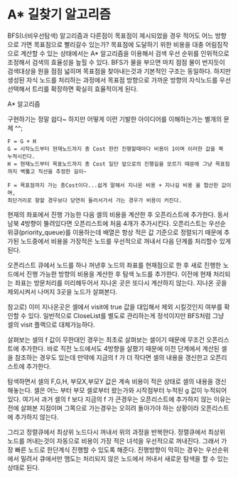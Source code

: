 # A* 길찾기 알고리즘

BFS(너비우선탐색) 알고리즘과 다른점이 목표점이 제시되었을 경우 적어도 어느 방향으로 가면 목표점으로 빨리갈수 있는가?
목표점에 도달하기 위한 비용을 대충 어림짐작으로 계산할 수 있는 상태에서는 A* 알고리즘을 이용해서 검색 우선 순위를 인위적으로 조정해서 검색의 효율성을 높힐 수 있다.
BFS가 물을 부으면 마치 점점 물이 번지듯이 검색대상을 원을 점점 넓히며 목표점을 찾아내는것과 기본적인 구조는 동일하다. 하지만 생성된 자식 노드를 처리하는 과정에서
목표점 방향으로 가까운 방향의 자식노드를 우선 선택해서 트리를 확장하면 확실히 효율적이게 된다.

A* 알고리즘

구현하기는 정말 쉽다~ 하지만 어떻게 이런 기발한 아이디어를 이해하는가는 별개의 문제 ^^;

```
F = G + H
G = 시작노드부터 현재노드까지 총 Cost 한칸 진행할때마다 비용이 1이며 이러한 값을 쭉 누적시킨다.
H = 현재노드부터 목표노드까지 총 Cost 일단 앞으로의 진행길을 모르기 때문에 그냥 목표점까지 벽뚫고 직선을 추정한 길이~

F = 목표점까지 가는 총Cost이다...쉽게 말해서 지나온 비용 + 지나길 비용 을 합산한 값이며,
최단거리로 향할 경우보다 당연히 둘러서가서 가는 경우가 비용이 커진다.
```

현재의 좌표에서 진행 가능한 다음 셀의 비용을 계산한 후 오픈리스트에 추가한다.
동서남북 4방향이 뚤려있다면 오픈리스트에 처음 4개가 추가시킨다.
오픈리스트는 우선순위큐(priority_queue)를 이용하는데 배열은 항상 적은 값 기준으로 정렬되기 때문에
추가된 노드중에서 비용을 가장적은 노드를 우선적으로 꺼내서 다음 단계를 처리할수 있게 된다.

오픈리스트 큐에서 노드를 하나 꺼낸후 노드의 좌표를 현재점으로 한 후 새로 진행한 노드에서 진행 가능한 방향의 비용을 계산한 후 탐색 노드를 추가한다.
이전에 현재 처리되는 좌표는 방문처리를 미리해두어서 지나온 곳은 또다시 계산하지 않는다. 
지나온 곳을 제외시켜서 나머지 3곳을 노드가 살펴본다.

참고로) 이미 지나온곳은 셀에서 visit에 true 값을 대입해서 제외 시킬것인지 여부를 확인할 수 있다. 일반적으로 CloseList를 별도로 관리하는게 정석이지만
BFS처럼 그냥 셀의 visit 플랙으로 대체가능하다.

살펴보는 셀의 f 값이 무한대인 경우는 최초로 살펴보는 셀이기 때문에 무조건 오픈리스트에 추가한다.
바로 직전 노드에서도 4방향을 살폈기 때문에 이전 단계에서 계산된 셀을 참조하는 경우도 있는데 
만약에 지금의 f 가 더 작다면 셀의 내용을 갱신한고 오픈리스트에 추가한다.

탐색하면서 셀의 F,G,H, 부모X,부모Y 값은 계속 비용이 적은 상태로 셀의 내용을 갱신해놓는다.
셀은 어느 부터 부모 셀로부터 왔는가와 시작점부터 누적된 g 값이 누적되어 있다.
여기서 과거 셀의 f 보다 지금의 f 가 큰경우는 오픈리스트에 추가하지 않는 이유는 
전에 살펴본 지점이며 그쪽으로 가는경우는 오히려 돌아가야 하는 상황이라 오픈리스트에 추가하지 않는다.

그리고 정렬큐에서 최상위 노드다시 꺼내서 위의 과정을 반복한다.
정렬큐에서 최상위 노드를 꺼내는것이 자동으로 비용이 가장 적은 녀석을 우선적으로 꺼내진다. 그래서 가장 빠른 노드로 한단계식 진행할 수 있도록 해준다.
진행방향이 막히는 경우는 우선순위에서 밀려서 큐에서만 맴도는 처리되지 않은 노드에서 꺼내서 새로운 탐색을 할 수 있는 상태로 된다.
